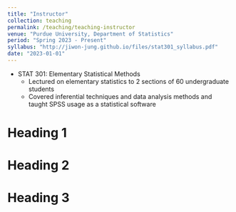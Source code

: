 ```yaml
---
title: "Instructor"
collection: teaching
permalink: /teaching/teaching-instructor
venue: "Purdue University, Department of Statistics"  
period: "Spring 2023 - Present" 
syllabus: "http://jiwon-jung.github.io/files/stat301_syllabus.pdf"
date: "2023-01-01"
---
```


* STAT 301: Elementary Statistical Methods
  * Lectured on elementary statistics to 2 sections of 60 undergraduate students
  * Covered inferential techniques and data analysis methods and taught SPSS usage as a statistical software


Heading 1
======

Heading 2
======

Heading 3
======
